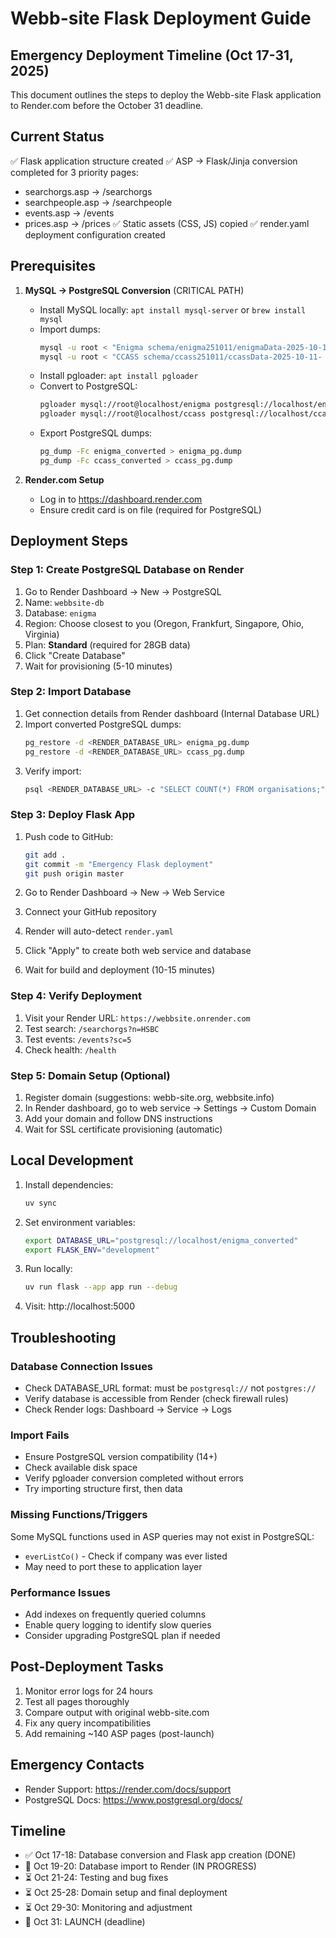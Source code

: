 # Webb-site Flask Deployment Guide

## Emergency Deployment Timeline (Oct 17-31, 2025)

This document outlines the steps to deploy the Webb-site Flask application to Render.com before the October 31 deadline.

## Current Status

✅ Flask application structure created
✅ ASP → Flask/Jinja conversion completed for 3 priority pages:
   - searchorgs.asp → /searchorgs
   - searchpeople.asp → /searchpeople
   - events.asp → /events
   - prices.asp → /prices
✅ Static assets (CSS, JS) copied
✅ render.yaml deployment configuration created

## Prerequisites

1. **MySQL → PostgreSQL Conversion** (CRITICAL PATH)
   - Install MySQL locally: `apt install mysql-server` or `brew install mysql`
   - Import dumps:
     ```bash
     mysql -u root < "Enigma schema/enigma251011/enigmaData-2025-10-11- 000.sql"
     mysql -u root < "CCASS schema/ccass251011/ccassData-2025-10-11- 600.sql"
     ```
   - Install pgloader: `apt install pgloader`
   - Convert to PostgreSQL:
     ```bash
     pgloader mysql://root@localhost/enigma postgresql://localhost/enigma_converted
     pgloader mysql://root@localhost/ccass postgresql://localhost/ccass_converted
     ```
   - Export PostgreSQL dumps:
     ```bash
     pg_dump -Fc enigma_converted > enigma_pg.dump
     pg_dump -Fc ccass_converted > ccass_pg.dump
     ```

2. **Render.com Setup**
   - Log in to https://dashboard.render.com
   - Ensure credit card is on file (required for PostgreSQL)

## Deployment Steps

### Step 1: Create PostgreSQL Database on Render

1. Go to Render Dashboard → New → PostgreSQL
2. Name: `webbsite-db`
3. Database: `enigma`
4. Region: Choose closest to you (Oregon, Frankfurt, Singapore, Ohio, Virginia)
5. Plan: **Standard** (required for 28GB data)
6. Click "Create Database"
7. Wait for provisioning (5-10 minutes)

### Step 2: Import Database

1. Get connection details from Render dashboard (Internal Database URL)
2. Import converted PostgreSQL dumps:
   ```bash
   pg_restore -d <RENDER_DATABASE_URL> enigma_pg.dump
   pg_restore -d <RENDER_DATABASE_URL> ccass_pg.dump
   ```
3. Verify import:
   ```bash
   psql <RENDER_DATABASE_URL> -c "SELECT COUNT(*) FROM organisations;"
   ```

### Step 3: Deploy Flask App

1. Push code to GitHub:
   ```bash
   git add .
   git commit -m "Emergency Flask deployment"
   git push origin master
   ```

2. Go to Render Dashboard → New → Web Service
3. Connect your GitHub repository
4. Render will auto-detect `render.yaml`
5. Click "Apply" to create both web service and database
6. Wait for build and deployment (10-15 minutes)

### Step 4: Verify Deployment

1. Visit your Render URL: `https://webbsite.onrender.com`
2. Test search: `/searchorgs?n=HSBC`
3. Test events: `/events?sc=5`
4. Check health: `/health`

### Step 5: Domain Setup (Optional)

1. Register domain (suggestions: webb-site.org, webbsite.info)
2. In Render dashboard, go to web service → Settings → Custom Domain
3. Add your domain and follow DNS instructions
4. Wait for SSL certificate provisioning (automatic)

## Local Development

1. Install dependencies:
   ```bash
   uv sync
   ```

2. Set environment variables:
   ```bash
   export DATABASE_URL="postgresql://localhost/enigma_converted"
   export FLASK_ENV="development"
   ```

3. Run locally:
   ```bash
   uv run flask --app app run --debug
   ```

4. Visit: http://localhost:5000

## Troubleshooting

### Database Connection Issues

- Check DATABASE_URL format: must be `postgresql://` not `postgres://`
- Verify database is accessible from Render (check firewall rules)
- Check Render logs: Dashboard → Service → Logs

### Import Fails

- Ensure PostgreSQL version compatibility (14+)
- Check available disk space
- Verify pgloader conversion completed without errors
- Try importing structure first, then data

### Missing Functions/Triggers

Some MySQL functions used in ASP queries may not exist in PostgreSQL:
- `everListCo()` - Check if company was ever listed
- May need to port these to application layer

### Performance Issues

- Add indexes on frequently queried columns
- Enable query logging to identify slow queries
- Consider upgrading PostgreSQL plan if needed

## Post-Deployment Tasks

1. Monitor error logs for 24 hours
2. Test all pages thoroughly
3. Compare output with original webb-site.com
4. Fix any query incompatibilities
5. Add remaining ~140 ASP pages (post-launch)

## Emergency Contacts

- Render Support: https://render.com/docs/support
- PostgreSQL Docs: https://www.postgresql.org/docs/

## Timeline

- ✅ Oct 17-18: Database conversion and Flask app creation (DONE)
- 🔄 Oct 19-20: Database import to Render (IN PROGRESS)
- ⏳ Oct 21-24: Testing and bug fixes
- ⏳ Oct 25-28: Domain setup and final deployment
- ⏳ Oct 29-30: Monitoring and adjustment
- 🎯 Oct 31: LAUNCH (deadline)

